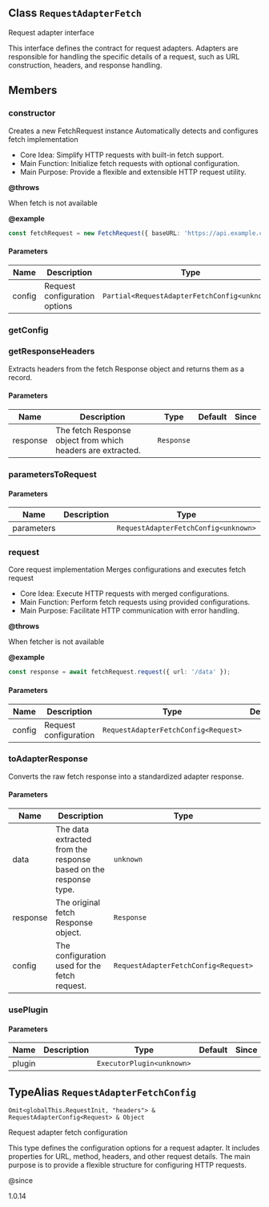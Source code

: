 ## Class `RequestAdapterFetch`
Request adapter interface

This interface defines the contract for request adapters.
Adapters are responsible for handling the specific details of a request,
such as URL construction, headers, and response handling.


## Members

### constructor
Creates a new FetchRequest instance
Automatically detects and configures fetch implementation

- Core Idea: Simplify HTTP requests with built-in fetch support.
- Main Function: Initialize fetch requests with optional configuration.
- Main Purpose: Provide a flexible and extensible HTTP request utility.

**@throws** 

When fetch is not available

**@example** 

```typescript
const fetchRequest = new FetchRequest({ baseURL: 'https://api.example.com' });
```


#### Parameters
| Name | Description | Type | Default | Since |
|------|------|---------|-------|------------|
|  config  | Request configuration options | `Partial<RequestAdapterFetchConfig<unknown>>` | {} |  |


### getConfig




### getResponseHeaders
Extracts headers from the fetch Response object and returns them as a record.


#### Parameters
| Name | Description | Type | Default | Since |
|------|------|---------|-------|------------|
|  response  | The fetch Response object from which headers are extracted. | `Response` |  |  |


### parametersToRequest


#### Parameters
| Name | Description | Type | Default | Since |
|------|------|---------|-------|------------|
|  parameters  |  | `RequestAdapterFetchConfig<unknown>` |  |  |


### request
Core request implementation
Merges configurations and executes fetch request

- Core Idea: Execute HTTP requests with merged configurations.
- Main Function: Perform fetch requests using provided configurations.
- Main Purpose: Facilitate HTTP communication with error handling.

**@throws** 

When fetcher is not available

**@example** 

```typescript
const response = await fetchRequest.request({ url: '/data' });
```


#### Parameters
| Name | Description | Type | Default | Since |
|------|------|---------|-------|------------|
|  config  | Request configuration | `RequestAdapterFetchConfig<Request>` |  |  |


### toAdapterResponse
Converts the raw fetch response into a standardized adapter response.


#### Parameters
| Name | Description | Type | Default | Since |
|------|------|---------|-------|------------|
|  data  | The data extracted from the response based on the response type. | `unknown` |  |  |
|  response  | The original fetch Response object. | `Response` |  |  |
|  config  | The configuration used for the fetch request. | `RequestAdapterFetchConfig<Request>` |  |  |


### usePlugin


#### Parameters
| Name | Description | Type | Default | Since |
|------|------|---------|-------|------------|
|  plugin  |  | `ExecutorPlugin<unknown>` |  |  |


## TypeAlias `RequestAdapterFetchConfig`

`Omit<globalThis.RequestInit, "headers"> & RequestAdapterConfig<Request> & Object`

Request adapter fetch configuration

This type defines the configuration options for a request adapter.
It includes properties for URL, method, headers, and other request details.
The main purpose is to provide a flexible structure for configuring HTTP requests.

@since 

1.0.14


